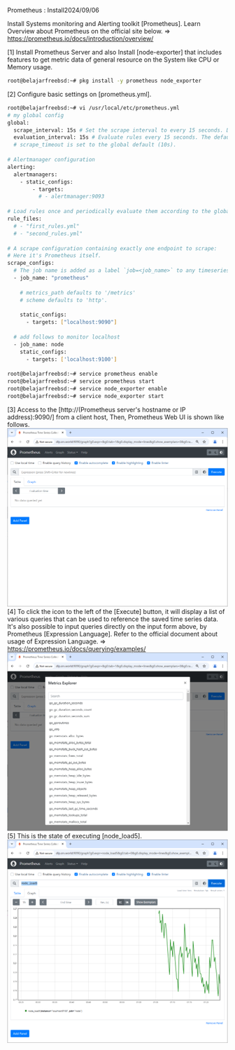 Prometheus : Install2024/09/06
 	
Install Systems monitoring and Alerting toolkit [Prometheus]. Learn Overview about Prometheus on the official site below. ⇒ https://prometheus.io/docs/introduction/overview/

[1]	Install Prometheus Server and also Install [node-exporter] that includes features to get metric data of general resource on the System like CPU or Memory usage.
```sh
root@belajarfreebsd:~# pkg install -y prometheus node_exporter
```
[2]	Configure basic settings on [prometheus.yml].
```sh
root@belajarfreebsd:~# vi /usr/local/etc/prometheus.yml
# my global config
global:
  scrape_interval: 15s # Set the scrape interval to every 15 seconds. Default is every 1 minute.
  evaluation_interval: 15s # Evaluate rules every 15 seconds. The default is every 1 minute.
  # scrape_timeout is set to the global default (10s).

# Alertmanager configuration
alerting:
  alertmanagers:
    - static_configs:
        - targets:
          # - alertmanager:9093

# Load rules once and periodically evaluate them according to the global 'evaluation_interval'.
rule_files:
  # - "first_rules.yml"
  # - "second_rules.yml"

# A scrape configuration containing exactly one endpoint to scrape:
# Here it's Prometheus itself.
scrape_configs:
  # The job name is added as a label `job=<job_name>` to any timeseries scraped from this config.
  - job_name: "prometheus"

    # metrics_path defaults to '/metrics'
    # scheme defaults to 'http'.

    static_configs:
      - targets: ["localhost:9090"]

  # add follows to monitor localhost
  - job_name: node
    static_configs:
      - targets: ['localhost:9100']

root@belajarfreebsd:~# service prometheus enable
root@belajarfreebsd:~# service prometheus start
root@belajarfreebsd:~# service node_exporter enable
root@belajarfreebsd:~# service node_exporter start
```
[3]	Access to the [http://(Prometheus server's hostname or IP address):9090/] from a client host, Then, Prometheus Web UI is shown like follows.
<img src="./imgs/a/3.png">
[4]	To click the icon to the left of the [Execute] button, it will display a list of various queries that can be used to reference the saved time series data.
It's also possible to input queries directly on the input form above, by Prometheus [Expression Language].
Refer to the official document about usage of Expression Language.
⇒ https://prometheus.io/docs/querying/examples/
<img src="./imgs/a/4.png">
[5]	This is the state of executing [node_load5].
<img src="./imgs/a/5.png">